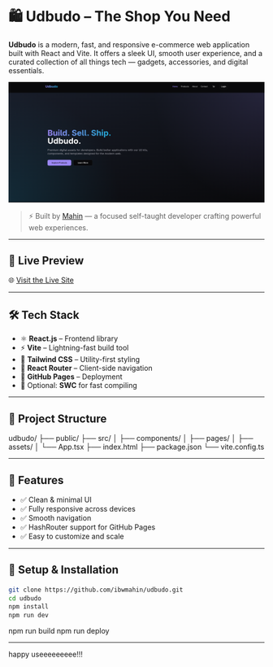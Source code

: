 # 🛍️ Udbudo – The Shop You Need

**Udbudo** is a modern, fast, and responsive e-commerce web application built with React and Vite. It offers a sleek UI, smooth user experience, and a curated collection of all things tech — gadgets, accessories, and digital essentials.

<!-- image added -->

![Udbudo Preview](public/udbudo.png)

> ⚡ Built by [Mahin](https://github.com/ibwmahin) — a focused self-taught developer crafting powerful web experiences.

---

## 🚀 Live Preview

🌐 [Visit the Live Site](https://ibwmahin.github.io/udbudo/)

---

## 🛠️ Tech Stack

- ⚛️ **React.js** – Frontend library
- ⚡ **Vite** – Lightning-fast build tool
- 🎨 **Tailwind CSS** – Utility-first styling
- 🧭 **React Router** – Client-side navigation
- 🚀 **GitHub Pages** – Deployment
- 🧪 Optional: **SWC** for fast compiling

---

## 📂 Project Structure

udbudo/
├── public/
├── src/
│ ├── components/
│ ├── pages/
│ ├── assets/
│ └── App.tsx
├── index.html
├── package.json
└── vite.config.ts

---

## 🧠 Features

- ✅ Clean & minimal UI
- ✅ Fully responsive across devices
- ✅ Smooth navigation
- ✅ HashRouter support for GitHub Pages
- ✅ Easy to customize and scale

---

## 🚨 Setup & Installation

```bash
git clone https://github.com/ibwmahin/udbudo.git
cd udbudo
npm install
npm run dev
```

npm run build
npm run deploy

---

happy useeeeeeeee!!!
